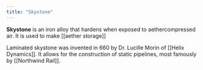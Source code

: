```yaml
---
title: "Skystone"
---
```


**Skystone** is an iron alloy that hardens when exposed to aethercompressed air. It is used to make [[aether storage]]

Laminated skystone was invented in 660 by Dr. Lucille Morin of [[Helix Dynamics]]. It allows for the construction of static pipelines, most famously by [[Northwind Rail]].

